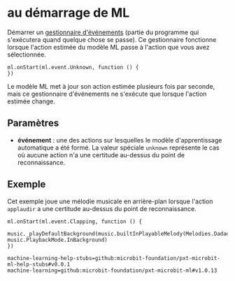 # au démarrage de ML

Démarrer un [gestionnaire d'événements](/reference/event-handler) (partie du programme qui s'exécutera quand quelque chose se passe). Ce gestionnaire fonctionne lorsque l'action estimée du modèle ML passe à l'action que vous avez sélectionnée.

```sig
ml.onStart(ml.event.Unknown, function () {
})
```

Le modèle ML met à jour son action estimée plusieurs fois par seconde, mais ce gestionnaire d'événements ne s'exécute que lorsque l'action estimée change.

## Paramètres

- **événement** : une des actions sur lesquelles le modèle d'apprentissage automatique a été formé. La valeur spéciale `unknown` représente le cas où aucune action n'a une certitude au-dessus du point de reconnaissance.

## Exemple

Cet exemple joue une mélodie musicale en arrière-plan lorsque l'action `applaudir` a une certitude au-dessus du point de reconnaissance.

```blocks
ml.onStart(ml.event.Clapping, function () {
    music._playDefaultBackground(music.builtInPlayableMelody(Melodies.Dadadadum), music.PlaybackMode.InBackground)
})
```

```package
machine-learning-help-stubs=github:microbit-foundation/pxt-microbit-ml-help-stubs#v0.0.1
machine-learning=github:microbit-foundation/pxt-microbit-ml#v1.0.13
```
